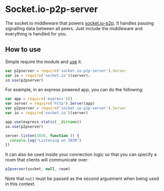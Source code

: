 Socket.io-p2p-server
====================

The socket.io middleware that powers [socket.io-p2p](https://github.com/tomcartwrightuk/socket.io-p2p). It handles passing signalling data between all peers. Just include the middleware and everything is handled for you.

## How to use

Simple require the module and [use]("http://socket.io/docs/server-api/#namespace#use(fn:function):namespace") it.

```javascript
var p2pserver = require('socket.io-p2p-server').Server
var io = require('socket.io')(server);
io.use(p2pserver)
```

For example, in an express powered app, you can do the following:

```javascript
var app = require('express')()
var server = require('http').Server(app)
var p2pserver = require('socket.io-p2p-server').Server
var io = require('socket.io')(server)

app.use(express.static(__dirname))
io.use(p2pserver)

server.listen(3030, function () {
  console.log("Listening on 3030")
})
```

It can also be used inside your connection logic so that you can specify a room that clients will communicate over:

```javascript
p2pserver(socket, null, room)
```

Note that `null` must be passed as the second arguement when being used in this context.

